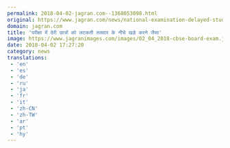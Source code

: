 ```yaml
---
permalink: 2018-04-02-jagran.com--1368053098.html
original: https://www.jagran.com/news/national-examination-delayed-students-worried-in-delhi-17766165.html
domain: jagran.com
title: 'परीक्षा में देरी छात्रों को लटकती तलवार के नीचे खड़े करने जैसा'
image: https://www.jagranimages.com/images/02_04_2018-cbse-board-exam.jpg
date: 2018-04-02 17:27:20
category: news
translations: 
 - 'en'
 - 'es'
 - 'de'
 - 'ru'
 - 'ja'
 - 'fr'
 - 'it'
 - 'zh-CN'
 - 'zh-TW'
 - 'ar'
 - 'pt'
 - 'hy'
---
```



